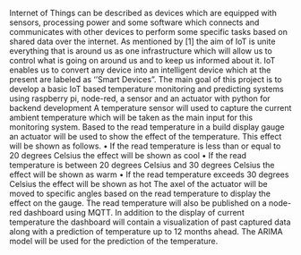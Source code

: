 Internet of Things can be described as devices which are equipped with sensors, processing power and some software which connects and communicates with other devices to perform some specific tasks based on shared data over the internet. As mentioned by [1] the aim of IoT is unite everything that is around us as one infrastructure which will allow us to control what is going on around us and to keep us informed about it. IoT enables us to convert any device into an intelligent device which at the present are labeled as ‘’Smart Devices”.
The main goal of this project is to develop a basic IoT based temperature monitoring and predicting systems using raspberry pi, node-red, a sensor and an actuator with python for backend development
A temperature sensor will used to capture the current ambient temperature which will be taken as the main input for this monitoring system. Based to the read temperature in a build display gauge an actuator will be used to show the effect of the temperature. This effect will be shown as follows.
• If the read temperature is less than or equal to 20 degrees Celsius the effect will be shown as cool
• If the read temperature is between 20 degrees Celsius and 30 degrees Celsius the effect will be shown as warm
• If the read temperature exceeds 30 degrees Celsius the effect will be shown as hot
The axel of the actuator will be moved to specific angles based on the read temperature to display the effect on the gauge.
The read temperature will also be published on a node-red dashboard using MQTT. In addition to the display of current temperature the dashboard will contain a visualization of past captured data along with a prediction of temperature up to 12 months ahead. The ARIMA model will be used for the prediction of the temperature.
